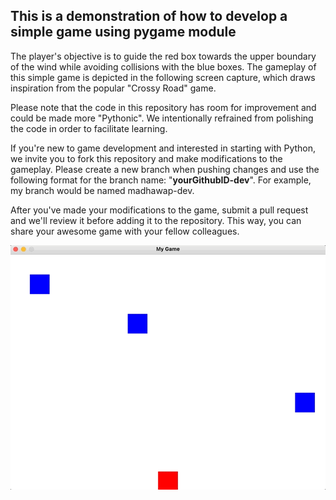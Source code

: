 ## This is a demonstration of how to develop a simple game using pygame module

The player's objective is to guide the red box towards the upper boundary of the wind while avoiding collisions with the blue boxes. The gameplay of this simple game is depicted in the following screen capture, which draws inspiration from the popular "Crossy Road" game.

Please note that the code in this repository has room for improvement and could be made more "Pythonic". We intentionally refrained from polishing the code in order to facilitate learning.

If you're new to game development and interested in starting with Python, we invite you to fork this repository and make modifications to the gameplay. Please create a new branch when pushing changes and use the following format for the branch name: "**yourGithubID-dev**". For example, my branch would be named madhawap-dev.

After you've made your modifications to the game, submit a pull request and we'll review it before adding it to the repository. This way, you can share your awesome game with your fellow colleagues.

![](assets/screencapture.gif)

